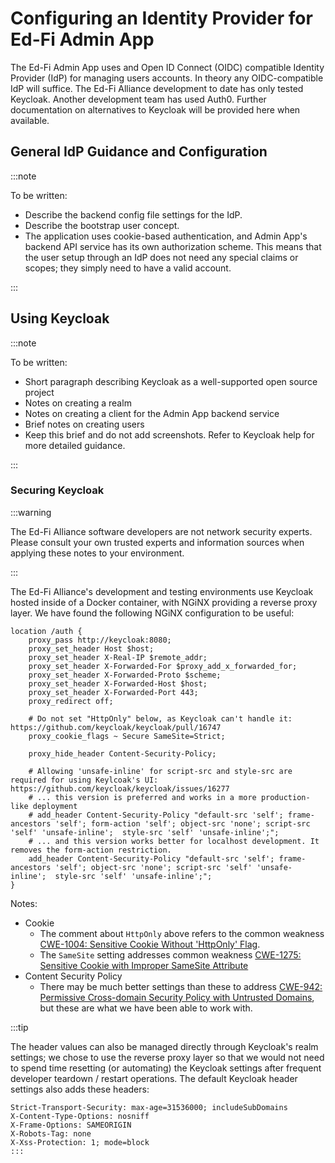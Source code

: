 # Configuring an Identity Provider for Ed-Fi Admin App

The Ed-Fi Admin App uses and Open ID Connect (OIDC) compatible Identity Provider (IdP) for managing users accounts. In theory any OIDC-compatible IdP will suffice. The Ed-Fi Alliance development to date has only tested Keycloak. Another development team has used Auth0. Further documentation on alternatives to Keycloak will be provided here when available.

## General IdP Guidance and Configuration

:::note

To be written:

- Describe the backend config file settings for the IdP.
- Describe the bootstrap user concept.
- The application uses cookie-based authentication, and Admin App's backend API service has its own authorization scheme. This means that the user setup through an IdP does not need any special claims or scopes; they simply need to have a valid account.

:::

## Using Keycloak

:::note

To be written:

- Short paragraph describing Keycloak as a well-supported open source project
- Notes on creating a realm
- Notes on creating a client for the Admin App backend service
- Brief notes on creating users
- Keep this brief and do not add screenshots. Refer to Keycloak help for more detailed guidance.

:::

### Securing Keycloak

:::warning

The Ed-Fi Alliance software developers are not network security experts. Please consult your own trusted experts and information sources when applying these notes to your environment.

:::

The Ed-Fi Alliance's development and testing environments use Keycloak hosted inside of a Docker container, with NGiNX providing a reverse proxy layer. We have found the following NGiNX configuration to be useful:

```none
location /auth {
    proxy_pass http://keycloak:8080;
    proxy_set_header Host $host;
    proxy_set_header X-Real-IP $remote_addr;
    proxy_set_header X-Forwarded-For $proxy_add_x_forwarded_for;
    proxy_set_header X-Forwarded-Proto $scheme;
    proxy_set_header X-Forwarded-Host $host;
    proxy_set_header X-Forwarded-Port 443;
    proxy_redirect off;

    # Do not set "HttpOnly" below, as Keycloak can't handle it: https://github.com/keycloak/keycloak/pull/16747
    proxy_cookie_flags ~ Secure SameSite=Strict;

    proxy_hide_header Content-Security-Policy;

    # Allowing 'unsafe-inline' for script-src and style-src are required for using Keylcoak's UI: https://github.com/keycloak/keycloak/issues/16277
    # ... this version is preferred and works in a more production-like deployment
    # add_header Content-Security-Policy "default-src 'self'; frame-ancestors 'self'; form-action 'self'; object-src 'none'; script-src 'self' 'unsafe-inline';  style-src 'self' 'unsafe-inline';";
    # ... and this version works better for localhost development. It removes the form-action restriction.
    add_header Content-Security-Policy "default-src 'self'; frame-ancestors 'self'; object-src 'none'; script-src 'self' 'unsafe-inline';  style-src 'self' 'unsafe-inline';";
}
```

Notes:

- Cookie
  - The comment about `HttpOnly` above refers to the common weakness [CWE-1004: Sensitive Cookie Without 'HttpOnly' Flag](https://cwe.mitre.org/data/definitions/1004.html).
  - The `SameSite` setting addresses common weakness [CWE-1275: Sensitive Cookie with Improper SameSite Attribute](https://cwe.mitre.org/data/definitions/1275.html)
- Content Security Policy
  - There may be much better settings than these to address [CWE-942: Permissive Cross-domain Security Policy with Untrusted Domains](https://cwe.mitre.org/data/definitions/942.html), but these are what we have been able to work with.

:::tip

The header values can also be managed directly through Keycloak's realm settings; we chose to use the reverse proxy layer so that we would not need to spend time resetting (or automating) the Keycloak settings after frequent developer teardown / restart operations. The default Keycloak header settings also adds these headers:

```none
Strict-Transport-Security: max-age=31536000; includeSubDomains
X-Content-Type-Options: nosniff
X-Frame-Options: SAMEORIGIN
X-Robots-Tag: none
X-Xss-Protection: 1; mode=block
:::
